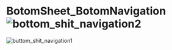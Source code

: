 # BotomSheet_BotomNavigation![bottom_shit_navigation2](https://user-images.githubusercontent.com/56908198/159107776-90984c9f-a233-49fe-803c-94a60d03a2a5.png)
![buttom_shit_navigation1](https://user-images.githubusercontent.com/56908198/159107788-581eff77-4f3d-4c7b-9751-0e9a5e875a59.png)
